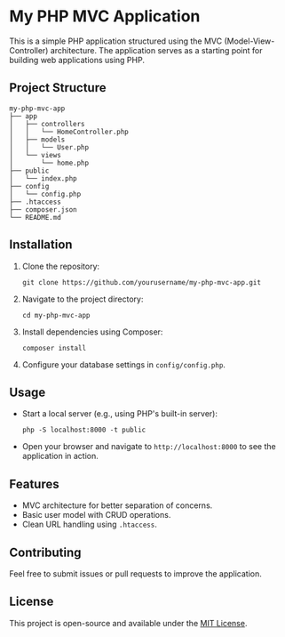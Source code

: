 # My PHP MVC Application

This is a simple PHP application structured using the MVC (Model-View-Controller) architecture. The application serves as a starting point for building web applications using PHP.

## Project Structure

```
my-php-mvc-app
├── app
│   ├── controllers
│   │   └── HomeController.php
│   ├── models
│   │   └── User.php
│   └── views
│       └── home.php
├── public
│   └── index.php
├── config
│   └── config.php
├── .htaccess
├── composer.json
└── README.md
```

## Installation

1. Clone the repository:
   ```
   git clone https://github.com/yourusername/my-php-mvc-app.git
   ```

2. Navigate to the project directory:
   ```
   cd my-php-mvc-app
   ```

3. Install dependencies using Composer:
   ```
   composer install
   ```

4. Configure your database settings in `config/config.php`.

## Usage

- Start a local server (e.g., using PHP's built-in server):
  ```
  php -S localhost:8000 -t public
  ```

- Open your browser and navigate to `http://localhost:8000` to see the application in action.

## Features

- MVC architecture for better separation of concerns.
- Basic user model with CRUD operations.
- Clean URL handling using `.htaccess`.

## Contributing

Feel free to submit issues or pull requests to improve the application. 

## License

This project is open-source and available under the [MIT License](LICENSE).